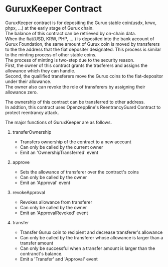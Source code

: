 # GuruxKeeper Contract 

GuruxKeeper contract is for depositing the Gurux stable coin(usdx, krwx, phpx, ...) at the early stage of Gurux chain.    
The balance of this contract can be retrieved by on-chain data.  
When the fiat(USD, KRW, PHP, ... ) is deposited into the bank account of Gurux Foundation, the same amount of Gurux coin is moved by transferers to the the address that the fiat depositer designated. This process is similar to the minting process of other stable coins.  
The process of minting is two-step due to the security reason.  
First, the owner of this contract grants the trasferers and assigns the allowance which they can handle.  
Second, the quailified transferers move the Gurux coins to the fiat-depositor under their allowance.  
The owner also can revoke the role of transferers by assigning their allowance zero.  

The ownership of this contract can be transferred to other address.  
In addtion, this contract uses Openzeppline's ReentrancyGuard Contract to protect reentrancy attack.

The major functions of GuruxKeeper are as follows.

1. transferOwnership
    * Transfers ownership of the contract to a new account
    * Can only be called by the current owner
    * Emit an 'OwnershipTransferred' event 

2. approve
    * Sets the allowance of transferer over the contract's coins
    * Can only be called by the owner
    * Emit an 'Approval' event 

3. revokeApproval
    * Revokes allowance from transferer
    * Can only be called by the owner
    * Emit an 'ApprovalRevoked' event

4. transfer
    * Transfer Gurux coin to recipient and decrease transferer's allowance 
    * Can only be called by the transferer whose allowance is larger than a transfer amount
    * Can only be successful when a transfer amount is larger than the contranct's balance.
    * Emit a 'Transfer' and 'Approval' event
